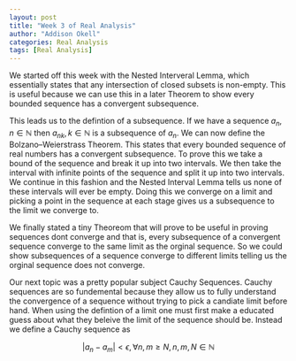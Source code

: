 ```yaml
---
layout: post
title: "Week 3 of Real Analysis"
author: "Addison Okell"
categories: Real Analysis
tags: [Real Analysis]
---
```


We started off this week with the Nested Interveral Lemma, which essentially states that any intersection of closed subsets is non-empty. This is useful because we can use this in a later Theorem to show every bounded sequence has a convergent subsequence.

This leads us to the defintion of a subsequence. If we have a sequence $a_n, n\in\mathbb{N}$ then ${a_n}_k, k\in \mathbb{N}$ is a subsequence of $a_n$. We can now define the Bolzano–Weierstrass Theorem. This states that every bounded sequence of real numbers has a convergent subsequence. To prove this we take a bound of the sequence and break it up into two intervals. We then take the interval with infinite points of the sequence and split it up into two intervals. We continue in this fashion and the Nested Interval Lemma tells us none of these intervals will ever be empty. Doing this we converge on a limit and picking a point in the sequence at each stage gives us a subsequence to the limit we converge to. 

We finally stated a tiny Theoreom that will prove to be useful in proving sequences dont converge and that is, every subsequence of a convergent sequence converge to the same limit as the orginal sequence. So we could show subsequences of a sequence converge to different limits telling us the orginal sequence does not converge.

Our next topic was a pretty popular subject Cauchy Sequences. Cauchy sequences are so fundemental because they allow us to fully understand the convergence of a sequence without trying to pick a candiate limit before hand. When using the defintion of a limit one must first make a educated guess about what they beleive the limit of the sequence should be. Instead we define a Cauchy sequence as 

$$|a_n-a_m|<\epsilon,  \forall n,m \geq N, n,m,N \in \mathbb{N}$$
